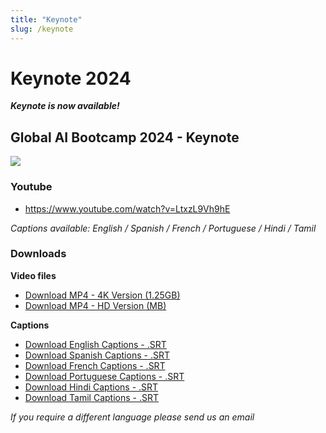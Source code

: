 ```yaml
---
title: "Keynote"
slug: /keynote
---
```

# Keynote 2024
 
***Keynote is now available!***


## Global AI Bootcamp 2024 - Keynote
![](https://i3.ytimg.com/vi/LtxzL9Vh9hE/maxresdefault.jpg)


### Youtube

- https://www.youtube.com/watch?v=LtxzL9Vh9hE

*Captions available: English / Spanish / French / Portuguese / Hindi / Tamil*

### Downloads

**Video files**
- [Download MP4 - 4K Version (1.25GB)](https://globalaibootcamp.blob.core.windows.net/keynote/2024/Global_AI_Keynote_2024_4k.mp4)
- [Download MP4 - HD Version (MB)](https://globalaibootcamp.blob.core.windows.net/keynote/2024/Global_AI_Keynote_2024_HD.mp4)

**Captions**
- [Download English Captions - .SRT](https://globalaibootcamp.blob.core.windows.net/keynote/2024/Global_AI_Keynote_2024_EN.srt)
- [Download Spanish Captions - .SRT](https://globalaibootcamp.blob.core.windows.net/keynote/2024/Global_AI_Keynote_2024_ES.srt)
- [Download French Captions - .SRT](https://globalaibootcamp.blob.core.windows.net/keynote/2024/Global_AI_Keynote_2024_FR.srt)
- [Download Portuguese Captions - .SRT](https://globalaibootcamp.blob.core.windows.net/keynote/2024/Global_AI_Keynote_2024_PT.srt)
- [Download Hindi Captions - .SRT](https://globalaibootcamp.blob.core.windows.net/keynote/2024/Global_AI_Keynote_2024_HI.srt)
- [Download Tamil Captions - .SRT](https://globalaibootcamp.blob.core.windows.net/keynote/2024/Global_AI_Keynote_2024_TA.srt)


*If you require a different language please send us an email*

